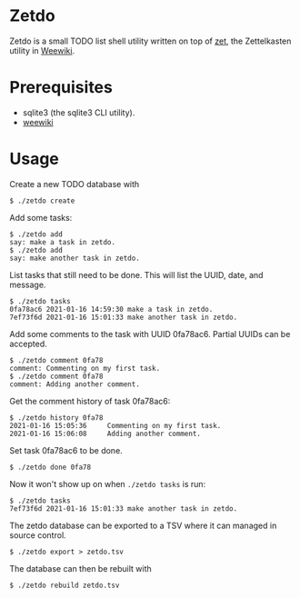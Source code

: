 # Zetdo
Zetdo is a small TODO list shell utility written on top
of [zet](https://pbat.ch/wiki/zet), the Zettelkasten
utility in [Weewiki](https://pbat.ch/wiki/weewiki).

# Prerequisites
- sqlite3 (the sqlite3 CLI utility).
- [weewiki](https://git.sr.ht/~pbatch/weewiki)

# Usage
Create a new TODO database with


```
$ ./zetdo create
```

Add some tasks:

```
$ ./zetdo add
say: make a task in zetdo.
$ ./zetdo add
say: make another task in zetdo.
```

List tasks that still need to be done. This will list
the UUID, date, and message.

```
$ ./zetdo tasks
0fa78ac6 2021-01-16 14:59:30 make a task in zetdo.
7ef73f6d 2021-01-16 15:01:33 make another task in zetdo.
```

Add some comments to the task with UUID 0fa78ac6. Partial
UUIDs can be accepted.

```
$ ./zetdo comment 0fa78
comment: Commenting on my first task.
$ ./zetdo comment 0fa78
comment: Adding another comment.
```

Get the comment history of task 0fa78ac6:

```
$ ./zetdo history 0fa78
2021-01-16 15:05:36     Commenting on my first task.
2021-01-16 15:06:08     Adding another comment.
```

Set task 0fa78ac6 to be done.

```
$ ./zetdo done 0fa78
```

Now it won't show up on when `./zetdo tasks` is run:

```
$ ./zetdo tasks
7ef73f6d 2021-01-16 15:01:33 make another task in zetdo.
```

The zetdo database can be exported to a TSV where it
can managed in source control.

```
$ ./zetdo export > zetdo.tsv
```

The database can then be rebuilt with

```
$ ./zetdo rebuild zetdo.tsv
```